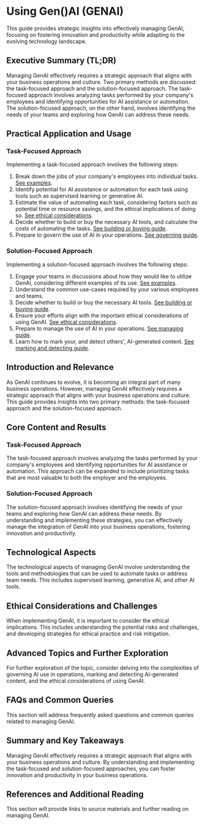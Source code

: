# Using Gen()AI (GENAI)

This guide provides strategic insights into effectively managing GenAI, focusing on fostering innovation and productivity while adapting to the evolving technology landscape. 

## Executive Summary (TL;DR)

Managing GenAI effectively requires a strategic approach that aligns with your business operations and culture. Two primary methods are discussed: the task-focused approach and the solution-focused approach. The task-focused approach involves analyzing tasks performed by your company's employees and identifying opportunities for AI assistance or automation. The solution-focused approach, on the other hand, involves identifying the needs of your teams and exploring how GenAI can address these needs. 

## Practical Application and Usage

### Task-Focused Approach

Implementing a task-focused approach involves the following steps:

1. Break down the jobs of your company's employees into individual tasks. [See examples](examples/by_modality/index.md).
2. Identify potential for AI assistance or automation for each task using tools such as supervised learning or generative AI.
3. Estimate the value of automating each task, considering factors such as potential time or resource savings, and the ethical implications of doing so. [See ethical considerations](ethically/index.md).
4. Decide whether to build or buy the necessary AI tools, and calculate the costs of automating the tasks. [See building or buying guide](building_and_buying.md).
5. Prepare to govern the use of AI in your operations. [See governing guide](managing/governing.md).

### Solution-Focused Approach

Implementing a solution-focused approach involves the following steps:

1. Engage your teams in discussions about how they would like to utilize GenAI, considering different examples of its use. [See examples](examples/index.md).
2. Understand the common use-cases required by your various employees and teams.
3. Decide whether to build or buy the necessary AI tools. [See building or buying guide](building_or_buying.md).
4. Ensure your efforts align with the important ethical considerations of using GenAI. [See ethical considerations](ethically/index.md).
5. Prepare to manage the use of AI in your operations. [See managing guide](managing/index.md).
6. Learn how to mark your, and detect others', AI-generated content. [See marking and detecting guide](marking_and_detecting.md).

## Introduction and Relevance

As GenAI continues to evolve, it is becoming an integral part of many business operations. However, managing GenAI effectively requires a strategic approach that aligns with your business operations and culture. This guide provides insights into two primary methods: the task-focused approach and the solution-focused approach. 

## Core Content and Results

### Task-Focused Approach

The task-focused approach involves analyzing the tasks performed by your company's employees and identifying opportunities for AI assistance or automation. This approach can be expanded to include prioritizing tasks that are most valuable to both the employer and the employees. 

### Solution-Focused Approach

The solution-focused approach involves identifying the needs of your teams and exploring how GenAI can address these needs. By understanding and implementing these strategies, you can effectively manage the integration of GenAI into your business operations, fostering innovation and productivity.

## Technological Aspects

The technological aspects of managing GenAI involve understanding the tools and methodologies that can be used to automate tasks or address team needs. This includes supervised learning, generative AI, and other AI tools. 

## Ethical Considerations and Challenges

When implementing GenAI, it is important to consider the ethical implications. This includes understanding the potential risks and challenges, and developing strategies for ethical practice and risk mitigation. 

## Advanced Topics and Further Exploration

For further exploration of the topic, consider delving into the complexities of governing AI use in operations, marking and detecting AI-generated content, and the ethical considerations of using GenAI.

## FAQs and Common Queries

This section will address frequently asked questions and common queries related to managing GenAI.

## Summary and Key Takeaways

Managing GenAI effectively requires a strategic approach that aligns with your business operations and culture. By understanding and implementing the task-focused and solution-focused approaches, you can foster innovation and productivity in your business operations.

## References and Additional Reading

This section will provide links to source materials and further reading on managing GenAI.